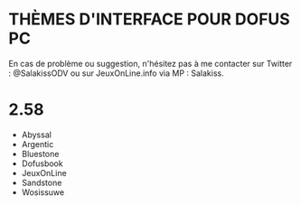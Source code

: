 # THÈMES D'INTERFACE POUR DOFUS PC

En cas de problème ou suggestion, n'hésitez pas à me contacter sur Twitter : @SalakissODV ou sur JeuxOnLine.info via MP : Salakiss.

# 2.58
- Abyssal
- Argentic
- Bluestone
- Dofusbook
- JeuxOnLine
- Sandstone
- Wosissuwe